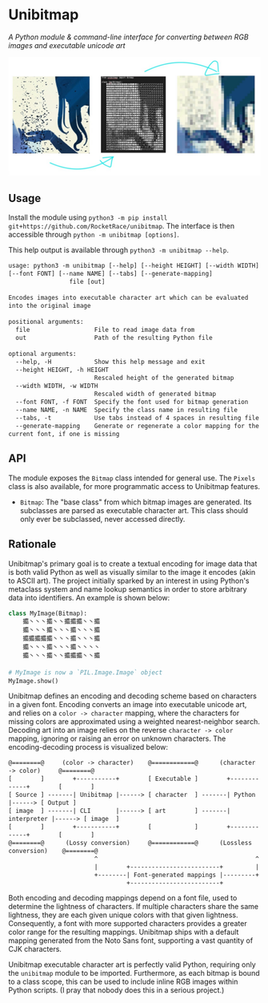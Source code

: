# Unibitmap

*A Python module & command-line interface for converting between RGB images and executable unicode art*

![Demo image](./demo.jpg?raw=true)

## Usage

Install the module using `python3 -m pip install git+https://github.com/RocketRace/unibitmap`. The interface is then accessible through `python -m unibitmap [options]`.

This help output is available through `python3 -m unibitmap --help`.

```
usage: python3 -m unibitmap [--help] [--height HEIGHT] [--width WIDTH] [--font FONT] [--name NAME] [--tabs] [--generate-mapping]
                 file [out]

Encodes images into executable character art which can be evaluated into the original image

positional arguments:
  file                  File to read image data from
  out                   Path of the resulting Python file

optional arguments:
  --help, -H            Show this help message and exit
  --height HEIGHT, -h HEIGHT
                        Rescaled height of the generated bitmap
  --width WIDTH, -w WIDTH
                        Rescaled width of generated bitmap
  --font FONT, -f FONT  Specify the font used for bitmap generation
  --name NAME, -n NAME  Specify the class name in resulting file
  --tabs, -t            Use tabs instead of 4 spaces in resulting file
  --generate-mapping    Generate or regenerate a color mapping for the current font, if one is missing
```

## API

The module exposes the `Bitmap` class intended for general use.
The `Pixels` class is also available, for more programmatic access to Unibitmap features.

* `Bitmap`: The "base class" from which bitmap images are generated. Its subclasses are parsed as executable character art. This class should only ever be subclassed, never accessed directly.

## Rationale

Unibitmap's primary goal is to create a textual encoding for image data that is both valid Python as well as visually similar to the image it encodes (akin to ASCII art). The project initially sparked by an interest in using Python's metaclass system and name lookup semantics in order to store arbitrary data into identifiers. An example is shown below:

```py
class MyImage(Bitmap):
    攟丶丶丶攟丶丶攟攟攟丶丶攟
    攟丶丶丶攟丶丶丶攟丶丶丶攟
    攟攟攟攟攟丶丶丶攟丶丶丶攟
    攟丶丶丶攟丶丶丶攟丶丶丶丶
    攟丶丶丶攟丶丶攟攟攟丶丶攟

# MyImage is now a `PIL.Image.Image` object
MyImage.show()
```

Unibitmap defines an encoding and decoding scheme based on characters in a given font. Encoding converts an image into executable unicode art, and relies on a `color -> character` mapping, where the characters for missing colors are approximated using a weighted nearest-neighbor search. Decoding art into an image relies on the reverse `character -> color` mapping, ignoring or raising an error on unknown characters. The encoding-decoding process is visualized below:

```
@========@     (color -> character)    @============@      (character -> color)     @========@
[        ]        +-----------+        [ Executable ]        +-------------+        [        ]
[ Source ] -------| Unibitmap |------> [ character  ] -------| Python      |------> [ Output ]
[ image  ] -------| CLI       |------> [ art        ] -------| interpreter |------> [ image  ]
[        ]        +-----------+        [            ]        +-------------+        [        ]
@========@      (Lossy conversion)     @============@      (Lossless conversion)    @========@
                        ^                                            ^
                        |        +-------------------------+         |
                        +--------| Font-generated mappings |---------+
                                 +-------------------------+
```

Both encoding and decoding mappings depend on a font file, used to determine the lightness of characters. If multiple characters share the same lightness, they are each given unique colors with that given lightness. Consequently, a font with more supported characters provides a greater color range for the resulting mappings. Unibitmap ships with a default mapping generated from the Noto Sans font, supporting a vast quantity of CJK characters.

Unibitmap executable character art is perfectly valid Python, requiring only the `unibitmap` module to be imported. Furthermore, as each bitmap is bound to a class scope, this can be used to include inline RGB images within Python scripts. (I pray that nobody does this in a serious project.) 

